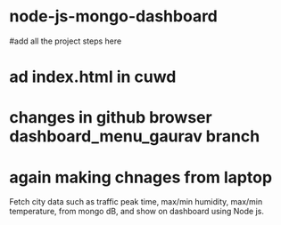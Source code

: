 # node-js-mongo-dashboard

#add all the project steps here 
# ad index.html in cuwd 

# changes in github browser dashboard_menu_gaurav branch

# again making chnages from laptop

Fetch city data such as traffic peak time, max/min humidity, max/min temperature, from mongo dB, and show on dashboard using Node js.
